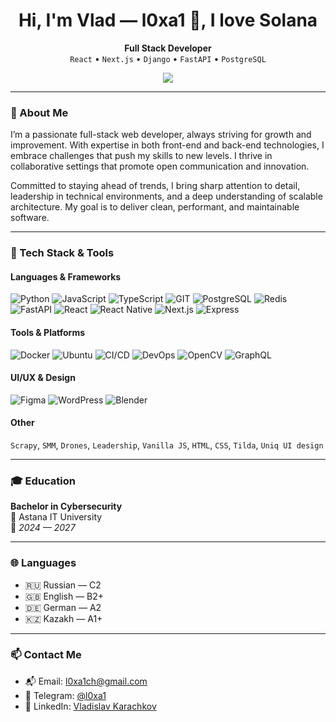 <h1 align="center">Hi, I'm Vlad — l0xa1 👋, I love Solana</h1>

<p align="center">
  <b>Full Stack Developer</b> <br/>
  <code>React</code> • <code>Next.js</code> • <code>Django</code> • <code>FastAPI</code> • <code>PostgreSQL</code>
</p>

<p align="center">
  <a href="https://git.io/typing-svg">
    <img src="https://readme-typing-svg.herokuapp.com?color=36BCF7&lines=Full+Stack+Developer;Python+Enthusiast;Open+Source+Contributor;Lifelong+Learner" />
  </a>
</p>

---

### 🧠 About Me

I’m a passionate full-stack web developer, always striving for growth and improvement. With expertise in both front-end and back-end technologies, I embrace challenges that push my skills to new levels. I thrive in collaborative settings that promote open communication and innovation.

Committed to staying ahead of trends, I bring sharp attention to detail, leadership in technical environments, and a deep understanding of scalable architecture. My goal is to deliver clean, performant, and maintainable software.

---

### 🔧 Tech Stack & Tools

#### Languages & Frameworks
![Python](https://img.shields.io/badge/-Python-3776AB?style=flat&logo=python&logoColor=white)
![JavaScript](https://img.shields.io/badge/-JavaScript-F7DF1E?style=flat&logo=javascript&logoColor=black)
![TypeScript](https://img.shields.io/badge/-TypeScript-3178C6?style=flat&logo=typescript&logoColor=white)
![GIT](https://img.shields.io/badge/-GIT-F05032?style=flat&logo=git&logoColor=white)
![PostgreSQL](https://img.shields.io/badge/-PostgreSQL-336791?style=flat&logo=postgresql&logoColor=white)
![Redis](https://img.shields.io/badge/-Redis-DC382D?style=flat&logo=redis&logoColor=white)
![FastAPI](https://img.shields.io/badge/-FastAPI-009688?style=flat&logo=fastapi&logoColor=white)
![React](https://img.shields.io/badge/-React-61DAFB?style=flat&logo=react&logoColor=white)
![React Native](https://img.shields.io/badge/-React%20Native-61DAFB?style=flat&logo=react&logoColor=white)
![Next.js](https://img.shields.io/badge/-Next.js-000000?style=flat&logo=next.js&logoColor=white)
![Express](https://img.shields.io/badge/-Express-000000?style=flat&logo=express&logoColor=white)

#### Tools & Platforms
![Docker](https://img.shields.io/badge/-Docker-2496ED?style=flat&logo=docker&logoColor=white)
![Ubuntu](https://img.shields.io/badge/-Ubuntu-E95420?style=flat&logo=ubuntu&logoColor=white)
![CI/CD](https://img.shields.io/badge/-CI/CD-0033AD?style=flat&logo=githubactions&logoColor=white)
![DevOps](https://img.shields.io/badge/-DevOps-00ADD8?style=flat&logo=azuredevops&logoColor=white)
![OpenCV](https://img.shields.io/badge/-OpenCV-5C3EE8?style=flat&logo=opencv&logoColor=white)
![GraphQL](https://img.shields.io/badge/-GraphQL-E10098?style=flat&logo=graphql&logoColor=white)

#### UI/UX & Design
![Figma](https://img.shields.io/badge/-Figma-F24E1E?style=flat&logo=figma&logoColor=white)
![WordPress](https://img.shields.io/badge/-WordPress-21759B?style=flat&logo=wordpress&logoColor=white)
![Blender](https://img.shields.io/badge/-Blender-F5792A?style=flat&logo=blender&logoColor=white)

#### Other
`Scrapy`, `SMM`, `Drones`, `Leadership`, `Vanilla JS`, `HTML`, `CSS`, `Tilda`, `Uniq UI design`

---

### 🎓 Education

**Bachelor in Cybersecurity**  
📍 Astana IT University  
📅 *2024 — 2027*

---

### 🌐 Languages

- 🇷🇺 Russian — C2  
- 🇬🇧 English — B2+  
- 🇩🇪 German — A2  
- 🇰🇿 Kazakh — A1+

---

### 📫 Contact Me

- 📬 Email: l0xa1ch@gmail.com  
- 💬 Telegram: [@l0xa1](https://t.me/l0xa1)  
- 💼 LinkedIn: [Vladislav Karachkov](https://www.linkedin.com/in/vladislav-karachkov-27a147309/)
